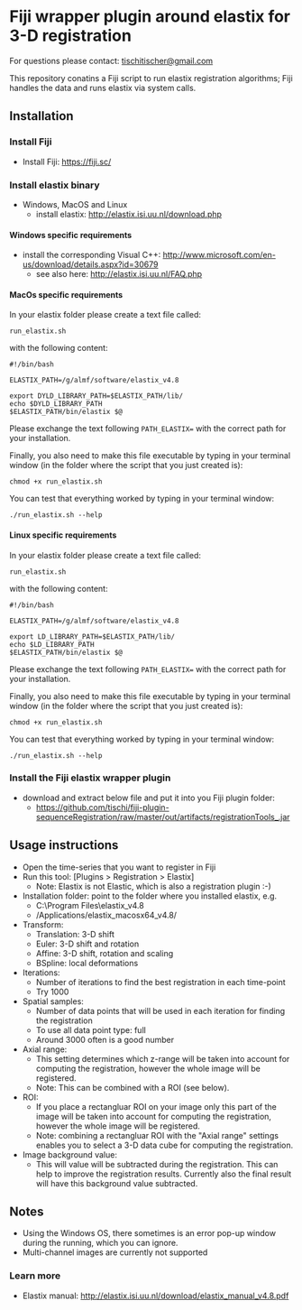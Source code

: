 # Fiji wrapper plugin around elastix for 3-D registration

For questions please contact: tischitischer@gmail.com

This repository conatins a Fiji script to run elastix registration algorithms; Fiji handles the data and runs elastix via system calls.

## Installation

### Install Fiji

- Install Fiji: https://fiji.sc/

### Install elastix binary

- Windows, MacOS and Linux
  - install elastix: http://elastix.isi.uu.nl/download.php
 
#### Windows specific requirements

- install the corresponding Visual C++: http://www.microsoft.com/en-us/download/details.aspx?id=30679
    - see also here: http://elastix.isi.uu.nl/FAQ.php

#### MacOs specific requirements

In your elastix folder please create a text file called:

`run_elastix.sh`

with the following content:

```
#!/bin/bash

ELASTIX_PATH=/g/almf/software/elastix_v4.8

export DYLD_LIBRARY_PATH=$ELASTIX_PATH/lib/
echo $DYLD_LIBRARY_PATH
$ELASTIX_PATH/bin/elastix $@
```

Please exchange the text following `PATH_ELASTIX=` with the correct path for your installation.

Finally, you also need to make this file executable by typing in your terminal window (in the folder where the script that you just created is):

`chmod +x run_elastix.sh`

You can test that everything worked by typing in your terminal window:

`./run_elastix.sh --help`


#### Linux specific requirements

In your elastix folder please create a text file called:

`run_elastix.sh`

with the following content:

```
#!/bin/bash

ELASTIX_PATH=/g/almf/software/elastix_v4.8

export LD_LIBRARY_PATH=$ELASTIX_PATH/lib/
echo $LD_LIBRARY_PATH
$ELASTIX_PATH/bin/elastix $@
```

Please exchange the text following `PATH_ELASTIX=` with the correct path for your installation.

Finally, you also need to make this file executable by typing in your terminal window (in the folder where the script that you just created is):

`chmod +x run_elastix.sh`

You can test that everything worked by typing in your terminal window:

`./run_elastix.sh --help`


### Install the Fiji elastix wrapper plugin

- download and extract below file and put it into you Fiji plugin folder: 
	- https://github.com/tischi/fiji-plugin-sequenceRegistration/raw/master/out/artifacts/registrationTools_.jar

## Usage instructions

- Open the time-series that you want to register in Fiji
- Run this tool: [Plugins > Registration > Elastix]
	- Note: Elastix is not Elastic, which is also a registration plugin :-)
- Installation folder: point to the folder where you installed elastix, e.g.
	- C:\Program Files\elastix_v4.8
	- /Applications/elastix_macosx64_v4.8/
- Transform:
	- Translation: 3-D shift
	- Euler: 3-D shift and rotation
	- Affine: 3-D shift, rotation and scaling
	- BSpline: local deformations
- Iterations:
	- Number of iterations to find the best registration in each time-point
	- Try 1000
- Spatial samples:
	- Number of data points that will be used in each iteration for finding the registration
	- To use all data point type: full
	- Around 3000 often is a good number
- Axial range:
    - This setting determines which z-range will be taken into account for computing the registration, however the whole image will be registered.
    - Note: This can be combined with a ROI (see below).
- ROI: 
   - If you place a rectangluar ROI on your image only this part of the image will be taken into account for computing the registration, however the whole image will be registered. 
    - Note: combining a rectangluar ROI with the "Axial range" settings enables you to select a 3-D data cube for computing the registration.
- Image background value:
    - This will value will be subtracted during the registration. This can help to improve the registration results. Currently also the final result will have this background value subtracted.


## Notes

- Using the Windows OS, there sometimes is an error pop-up window during the running, which you can ignore.
- Multi-channel images are currently not supported

### Learn more

- Elastix manual: http://elastix.isi.uu.nl/download/elastix_manual_v4.8.pdf

